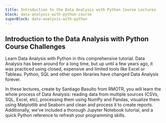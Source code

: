 ```yaml
---
title: Introduction to the Data Analysis with Python Course Lectures
block: data-analysis-with-python-course
superBlock: data-analysis-with-python
---
```


## Introduction to the Data Analysis with Python Course Challenges

Learn Data Analysis with Python in this comprehensive tutorial. Data Analysis has been around for a long time, but up until a few years ago, it was practiced using closed, expensive and limited tools like Excel or Tableau. Python, SQL and other open libraries have changed Data Analysis forever.

In these lectures, create by Santiago Basulto from RMOTR, you will learn the whole process of Data Analysis: reading data from multiple sources (CSVs, SQL, Excel, etc), processing them using NumPy and Pandas, visualize them using Matplotlib and Seaborn and clean and process it to create reports.
Additionally, we've included a thorough Jupyter Notebook tutorial, and a quick Python reference to refresh your programming skills.
